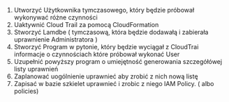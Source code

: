 1. Utworzyć Użytkownika tymczasowego, który będzie próbował wykonywać różne czynności
2. Uaktywnić Cloud Trail za pomocą CloudFormation
3. Stworzyć Lamdbe ( tymczasową, która będzie dodawałą i zabierała uprawnienie Administratora )
4. Stworzyć Program w pytonie, który będzie wyciągał z CloudTrai informacje o czynnościach które próbował wykonać User
5. Uzupełnić powyższy program o umiejętność generowania szczegółówej listy uprawnień
6. Zaplanować uogólnienie uprawnieć aby zrobić z nich nową listę
7. Zapisać w bazie szkielet uprawnieć i zrobic z niego IAM Policy. ( albo policies)
